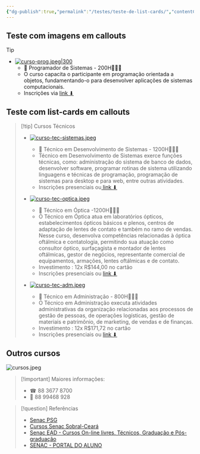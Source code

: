 ```yaml
---
{"dg-publish":true,"permalink":"/testes/teste-de-list-cards/","contentClasses":"list-cards","tags":["teste/nao-funciona"],"updated":"2025-04-04T10:21:38.182-03:00"}
---
```



## Teste com imagens em callouts

>[!tip]
> - [![curso-prog.jpeg|300](/img/user/cursos/curso-prog.jpeg)](https://psg.ce.senac.br/oportunidade/programador-de-sistemas-2/)
>   - 📢 Programador de Sistemas - 200H👨🏻‍💻
>   - O curso capacita o participante em programação orientada a objetos, fundamentando-o para desenvolver aplicações de sistemas computacionais.
>   - Inscrições via [link ⬇](https://psg.ce.senac.br/oportunidade/programador-de-sistemas-2/)
>>

## ️️️️Teste com list-cards em callouts

>[!tip] Cursos Técnicos
>
> - [![curso-tec-sistemas.jpeg](/img/user/cursos/curso-tec-sistemas.jpeg)](https://cursos.ce.senac.br/produto/tecnico-em-desenvolvimento-de-sistemas-sobral-noite-2025-12-67/)
>   - 📢 Técnico em Desenvolvimento de Sistemas - 1200H👨🏻‍💻
>   - Técnico em Desenvolvimento de Sistemas exerce funções técnicas, como: administração do sistema de banco de dados, desenvolver software, programar rotinas de sistema utilizando linguagens e técnicas de programação, programação de sistemas para desktop e para web, entre outras atividades.
>   - Inscrições presenciais ou[ link ⬇](https://cursos.ce.senac.br/produto/tecnico-em-desenvolvimento-de-sistemas-sobral-noite-2025-12-67/)
>
> - [![curso-tec-optica.jpeg](/img/user/cursos/curso-tec-optica.jpeg)](https://cursos.ce.senac.br/produto/tecnico-em-optica-sobral-noite-2025-12-64/)
>   - 📢 Técnico em Óptica -1200H👩🏻‍⚕
>   - O Técnico em Óptica atua em laboratórios ópticos, estabelecimentos ópticos básicos e plenos, centros de adaptação de lentes de contato e também no ramo de vendas. Nesse curso, desenvolva competências relacionadas à óptica oftálmica e contatologia, permitindo sua atuação como consultor óptico, surfaçagista e montador de lentes oftálmicas, gestor de negócios, representante comercial de equipamentos, armações, lentes oftálmicas e de contato. 
>   - Investimento : 12x R$144,00 no cartão 
>   - Inscrições presenciais ou [link ⬇](https://cursos.ce.senac.br/produto/tecnico-em-optica-sobral-noite-2025-12-64/)
>
> - [![curso-tec-adm.jpeg](/img/user/cursos/curso-tec-adm.jpeg)](https://cursos.ce.senac.br/produto/tecnico-em-administracao-sobral-noite-2025-12-66/)
>   - 📢 Técnico em Administração - 800H👨🏻‍💻
>   - O Técnico em Administração executa atividades administrativas da organização relacionadas aos processos de gestão de pessoas, de operações logísticas, gestão de materiais e patrimônio, de marketing, de vendas e de finanças.
>   - Investimento : 12x R$171,72 no cartão 
>   - Inscrições presenciais ou [link ⬇](https://cursos.ce.senac.br/produto/tecnico-em-administracao-sobral-noite-2025-12-66/)

## Outros cursos

![cursos.jpeg](/img/user/cursos.jpeg)



>[!important] Maiores informações:
> - ☎ 88 3677 8700
> - 📱 88 99468 928

> [!question] Referências
> - [Senac PSG](https://psg.ce.senac.br/oportunidades/)
> - [Cursos Senac Sobral-Ceará](https://cursos.ce.senac.br/unidade/senac-sobral/)
> - [Senac EAD - Cursos On-line livres, Técnicos, Graduação e Pós-graduação](https://www.ead.senac.br/)
> - [SENAC - PORTAL DO ALUNO](https://cloud.plataforma.senac.br/senacportalaluno/#/login)
